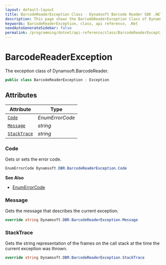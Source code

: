 ```yaml
---
layout: default-layout
title: BarcodeReaderException Class - Dynamsoft Barcode Reader SDK .NET Edition API Reference
description: This page shows the BarcodeReaderException Class of Dynamsoft Barcode Reader SDK .NET Edition.
keywords: BarcodeReaderException, class, api reference, .Net
needAutoGenerateSidebar: false
permalink: /programming/dotnet/api-reference/class/BarcodeReaderException.html
---
```



# BarcodeReaderException
The exception class of Dynamsoft.BarcodeReader.

```csharp
public class BarcodeReaderException : Exception
```  


## Attributes
  
| Attribute | Type |
|---------- | ----------- | 
| [`Code`](#code) | *EnumErrorCode* |
| [`Message`](#message) | *string* | 
| [`StackTrace`](#stacktrace) | *string* |
  
  
### Code
Gets or sets the error code. 

```csharp
EnumErrorCode Dynamsoft.DBR.BarcodeReaderException.Code
```  
**See Also**  
- [EnumErrorCode]({{site.dbr_dotnet_enumerations}}error-code.html)

### Message
Gets the message that describes the current exception. 

```csharp
override string Dynamsoft.DBR.BarcodeReaderException.Message
```  

### StackTrace
Gets the string representation of the frames on the call stack at the time the current exception was thrown. 

```csharp
override string Dynamsoft.DBR.BarcodeReaderException.StackTrace
```  

